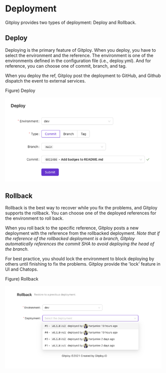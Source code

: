 # Deployment

Gitploy provides two types of deployment: Deploy and Rollback.

## Deploy

Deploying is the primary feature of Gitploy. When you deploy, you have to select the environment and the reference. The environment is one of the environments defined in the configuration file (i.e., deploy.yml). And for reference, you can choose one of commit, branch, and tag.

When you deploy the ref, Gitploy post the deployment to GitHub, and Github dispatch the event to external services.

Figure) Deploy

![deploy](../images/deploy.png)

## Rollback

Rollback is the best way to recover while you fix the problems, and Gitploy supports the rollback. You can choose one of the deployed references for the environment to roll back. 

When you roll back to the specific reference, Gitploy posts a new deployment with the reference from the rollbacked deployment. *Note that if the reference of the rollbacked deployment is a branch, Gitploy automatically references the commit SHA to avoid deploying the head of the branch.*

For best practice, you should lock the environment to block deploying by others until finishing to fix the problems. Gitploy provide the 'lock' feature in UI and Chatops.

Figure) Rollback

![rollback](../images/rollback.png)